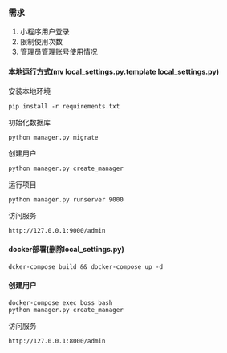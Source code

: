 ### 需求
1. 小程序用户登录
2. 限制使用次数
3. 管理员管理账号使用情况

#### 本地运行方式(mv local_settings.py.template local_settings.py)
安装本地环境
```shell
pip install -r requirements.txt
```
初始化数据库
```shell
python manager.py migrate
```
创建用户
```shell
python manager.py create_manager
```
运行项目
```shell
python manager.py runserver 9000
```
访问服务
```shell
http://127.0.0.1:9000/admin
```
#### docker部署(删除local_settings.py)
```shell
dcker-compose build && docker-compose up -d
```
#### 创建用户
```shell
docker-compose exec boss bash
python manager.py create_manager
```
访问服务
```shell
http://127.0.0.1:8000/admin
```
